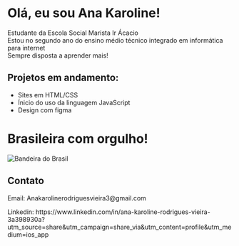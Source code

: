 # Olá, eu sou Ana Karoline! 
<p>Estudante da Escola Social Marista Ir Ácacio <br>
Estou no segundo ano do ensino médio técnico integrado em informática para internet <br>
Sempre disposta a aprender mais! </p>

## Projetos em andamento:
* Sites em HTML/CSS
* Ínicio do uso da linguagem JavaScript
* Design com figma

# Brasileira com orgulho!
![Bandeira do Brasil](https://unifunvic.edu.br/media/k2/items/cache/00d9b1e39f02d57be65ad2a9a6eaa3b8_XL.jpg)

## Contato
<p>Email: Anakarolinerodriguesvieira3@gmail.com</p>
<p>Linkedin: https://www.linkedin.com/in/ana-karoline-rodrigues-vieira-3a398930a?utm_source=share&utm_campaign=share_via&utm_content=profile&utm_medium=ios_app</p>

